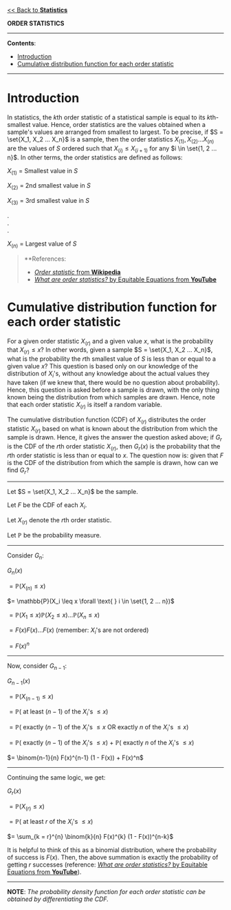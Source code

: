 <head>
  <script>
    MathJax = {tex: {inlineMath: [['$', '$']]}};
  </script>
  <script id="MathJax-script" async
    src="https://cdn.jsdelivr.net/npm/mathjax@3/es5/tex-chtml.js">
  </script>
</head>

[<< Back to **Statistics**](https://pranigopu.github.io/statistics)

**ORDER STATISTICS**

---

**Contents**:

- [Introduction](#introduction)
- [Cumulative distribution function for each order statistic](#cumulative-distribution-function-for-each-order-statistic)

---

# Introduction
In statistics, the $k$th order statistic of a statistical sample is equal to its $k$th-smallest value. Hence, order statistics are the values obtained when a sample's values are arranged from smallest to largest. To be precise, if $S = \set{X_1, X_2 ... X_n}$ is a sample, then the order statistics $X_{(1)}, X_{(2)} ... X_{(n)}$ are the values of $S$ ordered such that $X_{(i)} \leq X_{(i+1)}$ for any $i \in \set{1, 2 ... n}$. In other terms, the order statistics are defined as follows:

$X_{(1)}$ = Smallest value in $S$

$X_{(2)}$ = 2nd smallest value in $S$

$X_{(3)}$ = 3rd smallest value in $S$

.<br>.<br>.

$X_{(n)}$ = Largest value of $S$

> **References:
> 
> - [_Order statistic_ from **Wikipedia**](https://en.wikipedia.org/wiki/Order_statistic)
> - [_What are order statistics?_ by Equitable Equations from **YouTube**](https://www.youtube.com/watch?v=gDtkGqLD1R0)

# Cumulative distribution function for each order statistic
For a given order statistic $X_{(r)}$ and a given value $x$, what is the probability that $X_{(r)} \leq x$? In other words, given a sample $S = \set{X_1, X_2 ... X_n}$, what is the probability the $r$th smallest value of $S$ is less than or equal to a given value $x$? This question is based only on our knowledge of the distribution of $X_i$'s, without any knowledge about the actual values they have taken (if we knew that, there would be no question about probability). Hence, this question is asked before a sample is drawn, with the only thing known being the distribution from which samples are drawn. Hence, note that each order statistic $X_{(r)}$ is itself a random variable.

The cumulative distribution function (CDF) of $X_{(r)}$ distributes the order statistic $X_{(r)}$ based on what is known about the distribution from which the sample is drawn. Hence, it gives the answer the question asked above; if $G_r$ is the CDF of the $r$th order statistic $X_{(r)}$, then $G_r(x)$ is the probability that the $r$th order statistic is less than or equal to $x$. The question now is: given that $F$ is the CDF of the distribution from which the sample is drawn, how can we find $G_r$?

---

Let $S = \set{X_1, X_2 ... X_n}$ be the sample.

Let $F$ be the CDF of each $X_i$.

Let $X_{(r)}$ denote the $r$th order statistic.

Let $\mathbb{P}$ be the probability measure.

---

Consider $G_n$:

$G_n(x)$

$= \mathbb{P}(X_{(n)} \leq x)$

$= \mathbb{P}(X_i \leq x \forall \text{ } i \in \set{1, 2 ... n})$

$= \mathbb{P}(X_1 \leq x) \mathbb{P}(X_2 \leq x) ... \mathbb{P}(X_n \leq x)$

$= F(x) F(x) ... F(x)$ (remember: $X_i$'s are not ordered)

$= F(x)^n$

---

Now, consider $G_{n-1}$:

$G_{n-1}(x)$

$= \mathbb{P}(X_{(n-1)} \leq x)$

$= \mathbb{P}($ at least $(n-1)$ of the $X_i$'s $\leq x)$

$= \mathbb{P}($ exactly $(n-1)$ of the $X_i$'s $\leq x$ OR exactly $n$ of the $X_i$'s $\leq x)$

$= \mathbb{P}($ exactly $(n-1)$ of the $X_i$'s $\leq x)$ + $\mathbb{P}($ exactly $n$ of the $X_i$'s $\leq x)$


$= \binom{n-1}{n} F(x)^{n-1} (1 - F(x)) + F(x)^n$

---

Continuing the same logic, we get:

$G_{r}(x)$

$= \mathbb{P}(X_{(r)} \leq x)$

$= \mathbb{P}($ at least $r$ of the $X_i$'s $\leq x)$

$= \sum_{k = r}^{n} \binom{k}{n} F(x)^{k} (1 - F(x))^{n-k}$

It is helpful to think of this as a binomial distribution, where the probability of success is $F(x)$. Then, the above summation is exactly the probability of getting $r$ successes (reference: [_What are order statistics?_ by Equitable Equations from **YouTube**](https://www.youtube.com/watch?v=gDtkGqLD1R0)).

---

**NOTE**: _The probability density function for each order statistic can be obtained by differentiating the CDF._